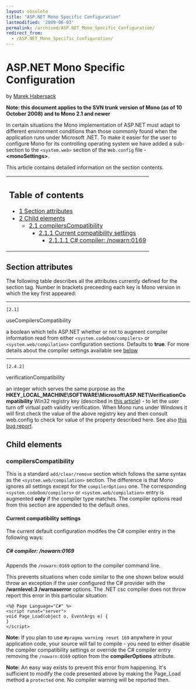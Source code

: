 ```yaml
---
layout: obsolete
title: "ASP.NET Mono Specific Configuration"
lastmodified: '2009-06-03'
permalink: /archived/ASP.NET_Mono_Specific_Configuration/
redirect_from:
  - /ASP.NET_Mono_Specific_Configuration/
---
```


ASP.NET Mono Specific Configuration
===================================

by [Marek Habersack](/index.php?title=User:MarekHabersack&action=edit&redlink=1 "User:MarekHabersack (page does not exist)")

**Note: this document applies to the SVN trunk version of Mono (as of 10 October 2008) and to Mono 2.1 and newer**

In certain situations the Mono implementation of ASP.NET must adapt to different environment conditions than those commonly found when the application runs under Microsoft .NET. To make it easier for the user to configure Mono for its controlling operating system we have added a sub-section to the `<system.web>` section of the `Web.config` file - **\<monoSettings\>**.

This article contains detailed information on the section contents.

<table>
<col width="100%" />
<tbody>
<tr class="odd">
<td align="left"><h2>Table of contents</h2>
<ul>
<li><a href="#section-attributes">1 Section attributes</a></li>
<li><a href="#child-elements">2 Child elements</a>
<ul>
<li><a href="#compilerscompatibility">2.1 compilersCompatibility</a>
<ul>
<li><a href="#current-compatibility-settings">2.1.1 Current compatibility settings</a>
<ul>
<li><a href="#c-compiler-nowarn0169">2.1.1.1 C# compiler: /nowarn:0169</a></li>
</ul></li>
</ul></li>
</ul></li>
</ul></td>
</tr>
</tbody>
</table>

Section attributes
------------------

The following table describes all the attributes currently defined for the section tag. Number in brackets preceeding each key is Mono version in which the key first appeared:

****

``` nowiki
[2.1]
```

useCompilersCompatibility 

a boolean which tells ASP.NET whether or not to augment compiler information read from either `<system.codeDom/compilers>` or `<system.web/compilation>` configuration sections. Defaults to **true**. For more details about the compiler settings available see [below](/index.php?title=CompilersCompatibility&action=edit&redlink=1 "CompilersCompatibility (page does not exist)")

****

``` nowiki
[2.4.2]
```

verificationCompatibility 

an integer which serves the same purpose as the **HKEY\_LOCAL\_MACHINE\\SOFTWARE\\Microsoft\\ASP.NET\\VerificationCompatibility** Win32 registry key (described in [this article](http://support.microsoft.com/kb/932552)) - to let the user turn off virtual path validity verification. When Mono runs under Windows it will first check the value of the above registry key and then consult web.config to check for value of the property described here. See also [this bug report](https://bugzilla.novell.com/show_bug.cgi?id=509163).

Child elements
--------------

### compilersCompatibility

This is a standard `add/clear/remove` section which follows the same syntax as the `<system.web/compilation>` section. The difference is that Mono ignores all settings except for the `compilerOptions` one. The corresponding `<system.codeDom/compilers>` or `<system.web/compilation>` entry is augmented **only** if the compiler type matches. The compiler options read from this section are appended to the default ones.

#### Current compatibility settings

The current default configuration modifes the C\# compiler entry in the following ways:

##### C\# compiler: /nowarn:0169

Appends the `/nowarn:0169` option to the compiler command line.

This prevents situations when code similar to the one shown below would throw an exception if the user configured the C\# provider with the **/warnlevel:3 /warnaserror** options. The .NET csc compiler does not throw report this error in this particular situation:

    <%@ Page Language="C#" %>
    <script runat="server">
    void Page_Load(object o, EventArgs e) {
    }
    </script>

**Note:** If you plan to use `#pragma warning reset 169` anywhere in your application code, your source will fail to compile - you need to either disable the compiler compatibility settings or override the C\# compiler entry removing the `/nowarn:0169` option from the **compilerOptions** attribute.

**Note:** An easy way exists to prevent this error from happening. It's sufficient to modify the code presented above by making the Page\_Load method a `protected` one. No compiler warning will be reported then.

